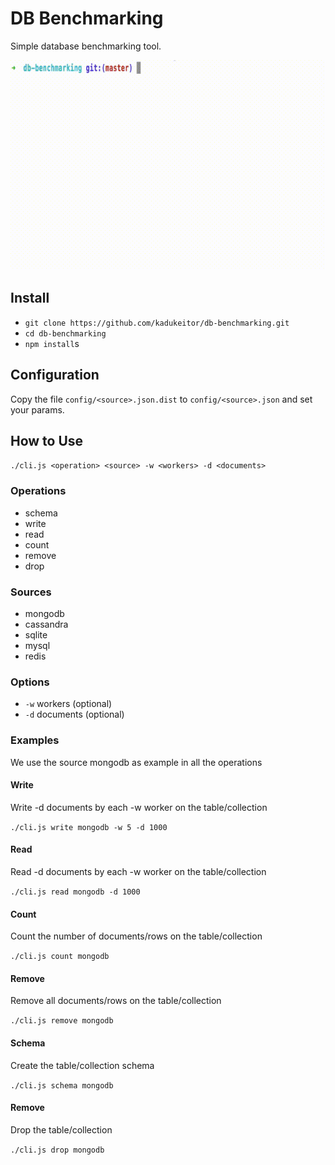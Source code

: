 # DB Benchmarking

Simple database benchmarking tool.

![Write](./.github/write.gif?raw=true "Write")

## Install

- `git clone https://github.com/kadukeitor/db-benchmarking.git`
- `cd db-benchmarking`
- `npm install`s

## Configuration

Copy the file `config/<source>.json.dist` to `config/<source>.json` and set your params.

## How to Use

`
./cli.js <operation> <source> -w <workers> -d <documents>
`

### Operations

- schema
- write
- read
- count
- remove
- drop

### Sources

- mongodb
- cassandra
- sqlite
- mysql
- redis

### Options

- `-w` workers (optional)
- `-d` documents (optional)

### Examples

We use the source mongodb as example in all the operations

#### Write

Write -d documents by each -w worker on the table/collection

`
./cli.js write mongodb -w 5 -d 1000
`

#### Read

Read -d documents by each -w worker on the table/collection

`
./cli.js read mongodb -d 1000
`

#### Count

Count the number of documents/rows on the table/collection

`
./cli.js count mongodb
`

#### Remove

Remove all documents/rows on the table/collection

`
./cli.js remove mongodb
`

#### Schema

Create the table/collection schema

`
./cli.js schema mongodb
`

#### Remove

Drop the table/collection

`
./cli.js drop mongodb
`